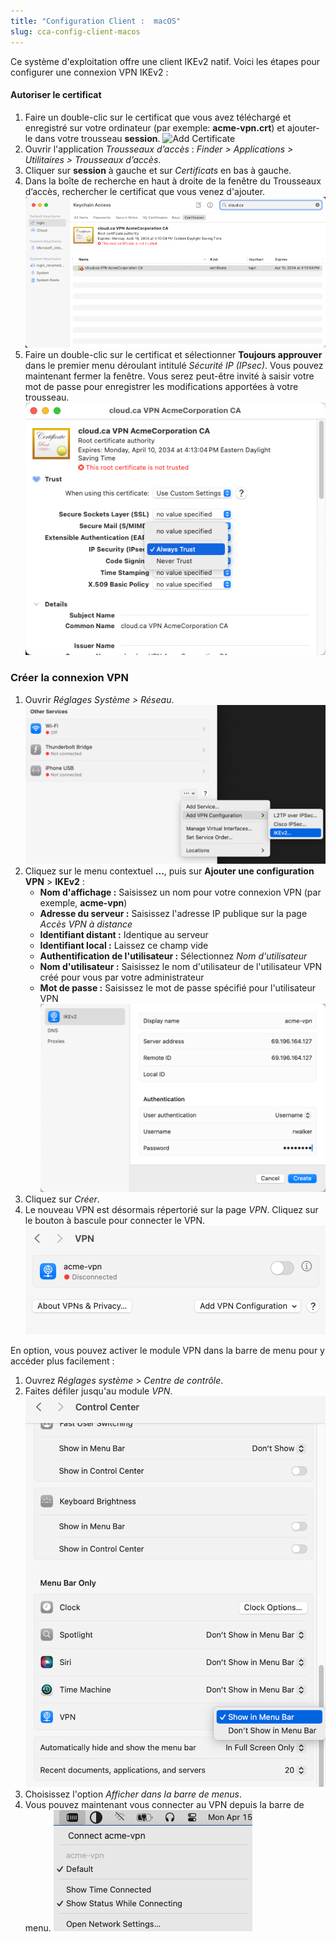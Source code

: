 ```yaml
---
title: "Configuration Client :  macOS"
slug: cca-config-client-macos
---
```


Ce système d'exploitation offre une client IKEv2 natif. Voici les étapes pour configurer une connexion VPN IKEv2 :

#### Autoriser le certificat

1. Faire un double-clic sur le certificat que vous avez téléchargé et enregistré sur votre ordinateur (par exemple: **acme-vpn.crt**) et ajouter-le dans votre trousseau **session**.
   ![Add Certificate](/assets/Mac-1-Add-Certificate.png)
1. Ouvrir l'application *Trousseaux d’accès* : *Finder > Applications > Utilitaires > Trousseaux d’accès*.
1. Cliquer sur **session** à gauche et sur *Certificats* en bas à gauche.
1. Dans la boîte de recherche en haut à droite de la fenêtre du Trousseaux d’accès, rechercher le certificat que vous venez d'ajouter.
   ![Keychain Access](/assets/Mac-2-Keychain.png)
1. Faire un double-clic sur le certificat et sélectionner **Toujours approuver** dans le premier menu déroulant intitulé *Sécurité IP (IPsec)*. Vous pouvez maintenant fermer la fenêtre.  Vous serez peut-être invité à saisir votre mot de passe pour enregistrer les modifications apportées à votre trousseau.
   ![Always trust this certificate](/assets/Mac-3-Always-Trust.png)

### Créer la connexion VPN

1. Ouvrir *Réglages Système > Réseau*.
   ![Add VPN](/assets/Mac-4-Add-VPN.png)
1. Cliquez sur le menu contextuel **...**, puis sur **Ajouter une configuration VPN** > **IKEv2** :
    - **Nom d'affichage :** Saisissez un nom pour votre connexion VPN (par exemple, **acme-vpn**)
    - **Adresse du serveur :** Saisissez l'adresse IP publique sur la page *Accès VPN à distance*
    - **Identifiant distant :** Identique au serveur
    - **Identifiant local :** Laissez ce champ vide
    - **Authentification de l'utilisateur :** Sélectionnez *Nom d'utilisateur*
    - **Nom d'utilisateur :** Saisissez le nom d'utilisateur de l'utilisateur VPN créé pour vous par votre administrateur
    - **Mot de passe :** Saisissez le mot de passe spécifié pour l'utilisateur VPN
    ![VPN configuration](/assets/Mac-5-Configuration.png)
1. Cliquez sur *Créer*.
1. Le nouveau VPN est désormais répertorié sur la page *VPN*. Cliquez sur le bouton à bascule pour connecter le VPN.
   ![VPN List](/assets/Mac-6-VPN-List.png)

En option, vous pouvez activer le module VPN dans la barre de menu pour y accéder plus facilement :
1. Ouvrez *Réglages système* > *Centre de contrôle*.
1. Faites défiler jusqu'au module *VPN*.
   ![Show in Menu Bar](/assets/Mac-7-Show-In-Menu-Bar.png)
1. Choisissez l'option *Afficher dans la barre de menus*.
1. Vous pouvez maintenant vous connecter au VPN depuis la barre de menu.
   ![Connect from Menu Bar](/assets/Mac-8-Connect-From-Menu-Bar.png)